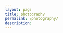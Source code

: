 ```yaml
---
layout: page
title: photography
permalink: /photography/
description:
---
```



<div class='embedsocial-instagram' data-ref="cc13d2aef35da66115019b5a3ad2410b837de99e"></div><script>(function(d, s, id){var js; if (d.getElementById(id)) {return;} js = d.createElement(s); js.id = id; js.src = "https://embedsocial.com/embedscript/in.js"; d.getElementsByTagName("head")[0].appendChild(js);}(document, "script", "EmbedSocialInstagramScript"));</script>


<!-- <div id="pixlee_container"></div><script type="text/javascript">window.PixleeAsyncInit = function() {Pixlee.init({apiKey:'SYgFzwh5ELKj7fM751Xn'});Pixlee.addSimpleWidget({widgetId:'25119'});};</script><script src="//instafeed.assets.pxlecdn.com/assets/pixlee_widget_1_0_0.js"></script> -->
